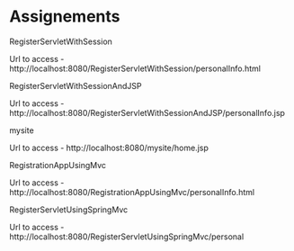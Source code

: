 # Assignements

RegisterServletWithSession

Url to access - http://localhost:8080/RegisterServletWithSession/personalInfo.html

RegisterServletWithSessionAndJSP

Url to access - http://localhost:8080/RegisterServletWithSessionAndJSP/personalInfo.jsp

mysite

Url to access - http://localhost:8080/mysite/home.jsp

RegistrationAppUsingMvc

Url to access - http://localhost:8080/RegistrationAppUsingMvc/personalInfo.html


RegisterServletUsingSpringMvc

Url to access - http://localhost:8080/RegisterServletUsingSpringMvc/personal